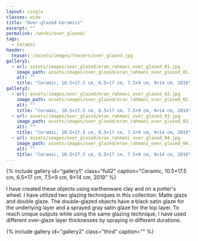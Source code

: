 ```yaml
---
layout: single
classes: wide
title: "Over-glazed Ceramics"
excerpt: ""
permalink: /works/over_glazed/
tags:
  - Ceramic
header:
  teaser: /assets/images/teasers/over_glazed.jpg 
gallery1:
  - url: assets/images/over_glazed/eran_rahmani_over_glazed_01.jpg
    image_path: assets/images/over_glazed/eran_rahmani_over_glazed_01.jpg
    alt: ""
    title: "Ceramic, 10.5×17.5 cm, 6.5×17 cm, 7.5×9 cm, 9×14 cm, 2019"
gallery2:
  - url: assets/images/over_glazed/eran_rahmani_over_glazed_02.jpg
    image_path: assets/images/over_glazed/eran_rahmani_over_glazed_02.jpg
    alt: ""
    title: "Ceramic, 10.5×17.5 cm, 6.5×17 cm, 7.5×9 cm, 9×14 cm, 2019"
  - url: assets/images/over_glazed/eran_rahmani_over_glazed_03.jpg
    image_path: assets/images/over_glazed/eran_rahmani_over_glazed_03.jpg
    alt: ""
    title: "Ceramic, 10.5×17.5 cm, 6.5×17 cm, 7.5×9 cm, 9×14 cm, 2019"
  - url: assets/images/over_glazed/eran_rahmani_over_glazed_04.jpg
    image_path: assets/images/over_glazed/eran_rahmani_over_glazed_04.jpg
    alt: ""
    title: "Ceramic, 10.5×17.5 cm, 6.5×17 cm, 7.5×9 cm, 9×14 cm, 2019"
---
```


{% include gallery id="gallery1" class="full2" caption="Ceramic, 10.5×17.5 cm, 6.5×17 cm, 7.5×9 cm, 9×14 cm, 2019" %}

I have created these objects using earthenware clay and on a potter's wheel. I have utilized two glazing techniques in this collection: Matte glaze and double glaze. The double-glazed objects have a black satin glaze for the underlying layer and a sprayed gray satin glaze for the top layer. To reach unique outputs while using the same glazing technique, I have used different over-glaze layer thicknesses by spraying in different durations.

{% include gallery id="gallery2" class="third" caption="" %}
